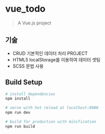# vue_todo

> A Vue.js project

## 기술

* CRUD 기본적인 데이터 처리 PROJECT
* HTML5 localStorage를 이용하여 데이터 셋팅
* SCSS 문법 사용


## Build Setup

``` bash
# install dependencies
npm install

# serve with hot reload at localhost:8080
npm run dev

# build for production with minification
npm run build
```
